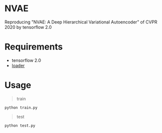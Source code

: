 # NVAE
Reproducing "NVAE: A Deep Hierarchical Variational Autoencoder" of CVPR 2020 by tensorflow 2.0

# Requirements
* tensorflow 2.0
* [loader](https://github.com/sfwyly/loader)

# Usage
> train
```
python train.py
```
> test
```
python test.py
```
